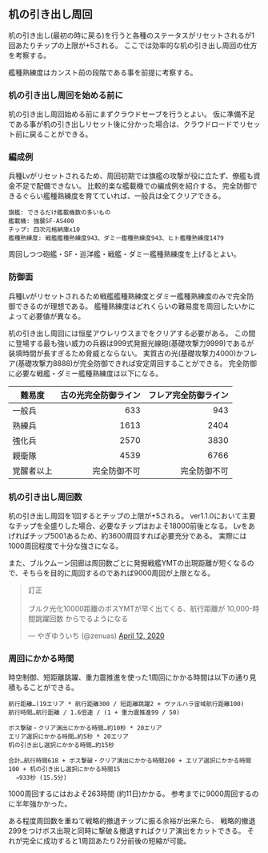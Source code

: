 ## 机の引き出し周回

机の引き出し(最初の時に戻る)を行うと各種のステータスがリセットされるが1回あたりチップの上限が+5される。
ここでは効率的な机の引き出し周回の仕方を考察する。

艦種熟練度はカンスト前の段階である事を前提に考察する。

### 机の引き出し周回を始める前に

机の引き出し周回始める前にまずクラウドセーブを行うとよい。
仮に準備不足である事が机の引き出しリセット後に分かった場合は、クラウドロードでリセット前に戻ることができる。

### 編成例

兵種Lvがリセットされるため、周回初期では旗艦の攻撃が役に立たず、僚艦も資金不足で配備できない。
比較的楽な艦載機での編成例を紹介する。
完全防御できるぐらい艦種熟練度を育てていれば、一般兵は全てクリアできる。

```
旗艦: できるだけ艦載機数の多いもの
艦載機: 強襲SF-AS400
チップ: 四次元格納庫x10
艦種熟練度: 戦艦艦種熟練度943、ダミー艦種熟練度943、ヒト艦種熟練度1479
```

周回しつつ砲艦・SF・巡洋艦・戦艦・ダミー艦種熟練度を上げるとよい。

### 防御面

兵種Lvがリセットされるため戦艦艦種熟練度とダミー艦種熟練度のみで完全防御できるのが理想である。
艦種熟練度はどれくらいの難易度を周回したいかによって必要値が異なる。

机の引き出し周回には恒星アウレリウスまでをクリアする必要がある。
この間に登場する最も強い威力の兵器は999式発掘光線砲(基礎攻撃力9999)であるが装填時間が長すぎるため脅威とならない。
実質古の光(基礎攻撃力4000)かフレア(基礎攻撃力8888)が完全防御できれば安定周回することができる。
完全防御に必要な戦艦・ダミー艦種熟練度は以下になる。

| 難易度     | 古の光完全防御ライン | フレア完全防御ライン |
|------------|---------------------:|---------------------:|
| 一般兵     |                  633 |                  943 |
| 熟練兵     |                 1613 |                 2404 |
| 強化兵     |                 2570 |                 3830 |
| 親衛隊     |                 4539 |                 6766 |
| 覚醒者以上 |         完全防御不可 |         完全防御不可 |

### 机の引き出し周回数

机の引き出し周回を1回するとチップの上限が+5される。
ver1.1.0において主要なチップを全盛りした場合、必要なチップはおよそ18000前後となる。
Lvをあげればチップ5001あるため、約3600周回すれば必要充分である。
実際には1000周回程度で十分な強さになる。

また、ブルクムーン回廊は周回数ごとに発掘戦艦YMTの出現距離が短くなるので、そちらを目的に周回するのであれば9000周回が上限となる。

<blockquote class="twitter-tweet"><p lang="ja" dir="ltr">訂正<br><br>ブルク光化10000距離のボスYMTが早く出てくる、航行距離が 10,000-時間跳躍回数 からでるようになる</p>&mdash; やぎゆういち (@zenuas) <a href="https://twitter.com/zenuas/status/1249247239400083457?ref_src=twsrc%5Etfw">April 12, 2020</a></blockquote> <script async src="https://platform.twitter.com/widgets.js" charset="utf-8"></script>

### 周回にかかる時間

時空制御、短距離跳躍、重力震推進を使った1周回にかかる時間は以下の通り見積もることができる。

```
航行距離…(19エリア * 航行距離300 / 短距離跳躍2 + ヴァルハラ宙域航行距離100)
航行時間…航行距離 / 1.6倍速 / (1 + 重力震推進99 / 50)

ボス撃破・クリア演出にかかる時間…約10秒 * 20エリア
エリア選択にかかる時間…約5秒 * 20エリア
机の引き出し選択にかかる時間…約15秒

合計…航行時間618 + ボス撃破・クリア演出にかかる時間200 + エリア選択にかかる時間100 + 机の引き出し選択にかかる時間15
  →933秒 (15.5分)
```

1000周回するにはおよそ263時間 (約11日)かかる。
参考までに9000周回するのに半年強かかった。

ある程度周回数を重ねて戦略的撤退チップに振る余裕が出来たら、
戦略的撤退299をつけボス出現と同時に撃破＆撤退すればクリア演出をカットできる。
それが完全に成功すると1周回あたり2分前後の短縮が可能。
